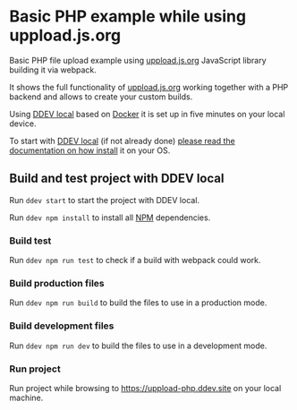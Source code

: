 # Basic PHP example while using uppload.js.org

Basic PHP file upload example using [uppload.js.org][1] JavaScript library building it via webpack.

It shows the full functionality of [uppload.js.org][1] working together with a PHP backend and allows to create your custom builds.

Using [DDEV local][2] based on [Docker][3] it is set up in five minutes on your local device.

To start with [DDEV local][2] (if not already done) [please read the documentation on how install][4] it on your OS.

## Build and test project with DDEV local

Run ```ddev start``` to start the project with DDEV local.

Run ```ddev npm install``` to install all [NPM][5] dependencies.

### Build test
Run ```ddev npm run test``` to check if a build with webpack could work.

### Build production files
Run ```ddev npm run build``` to build the files to use in a production mode.

### Build development files
Run ```ddev npm run dev``` to build the files to use in a development mode.

### Run project
Run project while browsing to https://uppload-php.ddev.site on your local machine.


[1]: https://uppload.js.org/
[2]: https://ddev.readthedocs.io/
[3]: https://www.docker.com/
[4]: https://ddev.readthedocs.io/en/stable/users/install/
[5]: https://www.npmjs.com/
